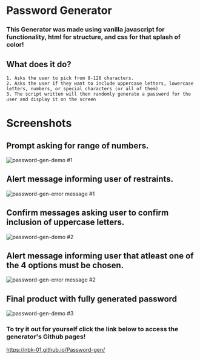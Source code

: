 # Password Generator

 ### This Generator was made using vanilla javascript for functionality, html for structure, and css for that splash of color!


## What does it do?
    1. Asks the user to pick from 8-128 characters.
    2. Asks the user if they want to include uppercase letters, lowercase letters, numbers, or special characters (or all of them)
    3. The script written will then randomly generate a password for the user and display it on the screen
    
# Screenshots

## Prompt asking for range of numbers.

![password-gen-demo #1](https://user-images.githubusercontent.com/73779089/126022195-88d2e6e1-b4eb-4e1d-a8f9-46431eb2d38a.png)

## Alert message informing user of restraints.

![password-gen-error message #1](https://user-images.githubusercontent.com/73779089/126022214-f8078433-c26e-4610-b56e-27d228f76711.png)

## Confirm messages asking user to confirm inclusion of uppercase letters.

![password-gen-demo #2](https://user-images.githubusercontent.com/73779089/126022226-0fd5e52e-eb0e-4214-a976-1260cf576f30.png)

## Alert message informing user that atleast one of the 4 options must be chosen.

![password-gen-error message #2](https://user-images.githubusercontent.com/73779089/126022245-b271b50f-186e-480f-a276-e3b5536e9782.png)

## Final product with fully generated password

![password-gen-demo #3](https://user-images.githubusercontent.com/73779089/126022259-5a65fe3b-34ec-4b6c-b35f-a0bf401e6e6c.png)




### To try it out for yourself click the link below to access the generator's Github pages!

https://nbk-01.github.io/Password-gen/



















    






